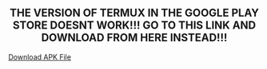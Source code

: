 <h2 align="center">THE VERSION OF TERMUX IN THE GOOGLE PLAY STORE DOESNT WORK!!! GO TO THIS LINK AND DOWNLOAD FROM HERE INSTEAD!!!</h2>
<a href="https://termux.en.softonic.com/android?utm_source=SEM&utm_medium=paid&utm_campaign=EN_US_PMax_Listicles_iPhone15_Need_To_Know&gad_source=1&gclid=EAIaIQobChMIrbeY5J6VhgMVx0P_AR2gzgJzEAAYASAAEgI6L_D_BwE">Download APK File</a>

